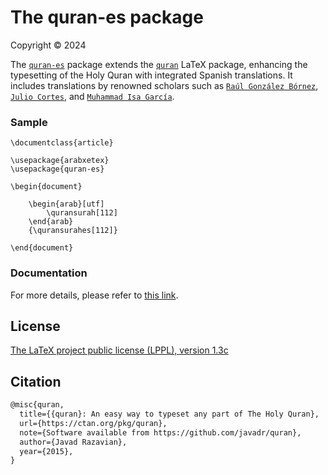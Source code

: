 # The quran-es package
Copyright © 2024

The [`quran-es`](https://ctan.org/pkg/quran-es) package extends the [`quran`](https://ctan.org/pkg/quran) LaTeX package, enhancing the typesetting of the Holy Quran with integrated Spanish translations. It includes translations by renowned scholars such as [`Raúl González Bórnez`](https://tanzil.net/#trans/es.bornez/1:1), [`Julio Cortes`](https://tanzil.net/#trans/es.cortes/1:1), and [`Muhammad Isa García`](https://tanzil.net/#trans/es.garcia/1:1).


### Sample

```
\documentclass{article}

\usepackage{arabxetex}
\usepackage{quran-es}

\begin{document}

    \begin{arab}[utf]
        \quransurah[112]
    \end{arab}
    {\quransurahes[112]}

\end{document}
```

### Documentation
For more details, please refer to [this link](http://mirrors.ctan.org/macros/xetex/latex/quran-es/doc/quran-es-doc.pdf).


## License

[The LaTeX project public license (LPPL), version 1.3c](https://www.latex-project.org/lppl/lppl-1-3c/)

## Citation

```tex
@misc{quran,
  title={{quran}: An easy way to typeset any part of The Holy Quran},
  url={https://ctan.org/pkg/quran},
  note={Software available from https://github.com/javadr/quran},
  author={Javad Razavian},
  year={2015},
}
```
